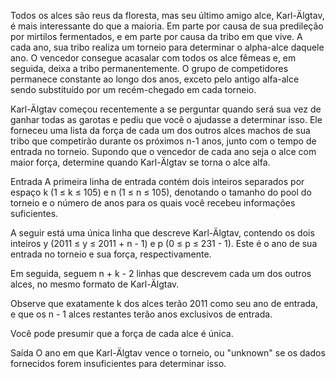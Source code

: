 Todos os alces são reus da floresta, mas seu último amigo alce, Karl-Älgtav, é mais interessante do que a maioria. Em parte por causa de sua predileção por mirtilos fermentados, e em parte por causa da tribo em que vive. A cada ano, sua tribo realiza um torneio para determinar o alpha-alce daquele ano. O vencedor consegue acasalar com todos os alce fêmeas e, em seguida, deixa a tribo permanentemente. O grupo de competidores permanece constante ao longo dos anos, exceto pelo antigo alfa-alce sendo substituído por um recém-chegado em cada torneio.

Karl-Älgtav começou recentemente a se perguntar quando será sua vez de ganhar todas as garotas e pediu que você o ajudasse a determinar isso. Ele forneceu uma lista da força de cada um dos outros alces machos de sua tribo que competirão durante os próximos n-1 anos, junto com o tempo de entrada no torneio. Supondo que o vencedor de cada ano seja o alce com maior força, determine quando Karl-Älgtav se torna o alce alfa.

Entrada
A primeira linha de entrada contém dois inteiros separados por espaço k (1 ≤ k ≤ 105) e n (1 ≤ n ≤ 105), denotando o tamanho do pool do torneio e o número de anos para os quais você recebeu informações suficientes.

A seguir está uma única linha que descreve Karl-Älgtav, contendo os dois inteiros y (2011 ≤ y ≤ 2011 + n - 1) e p (0 ≤ p ≤ 231 - 1). Este é o ano de sua entrada no torneio e sua força, respectivamente.

Em seguida, seguem n + k - 2 linhas que descrevem cada um dos outros alces, no mesmo formato de Karl-Älgtav.

Observe que exatamente k dos alces terão 2011 como seu ano de entrada, e que os n - 1 alces restantes terão anos exclusivos de entrada.

Você pode presumir que a força de cada alce é única.

Saída
O ano em que Karl-Älgtav vence o torneio, ou "unknown" se os dados fornecidos forem insuficientes para determinar isso.